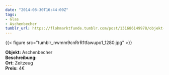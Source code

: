 ```yaml
---
date: "2014-08-30T16:44:00Z"
tags:
- Glas
- Aschenbecher
tumblr_url: https://flohmarktfunde.tumblr.com/post/131686149978/objekt-aschenbecher-beschreibung-lorem-ipsum
---
```

 {{< figure src="tumblr_nwmm9cnRrR1tfawupo1_1280.jpg" >}}  

**Objekt:** Aschenbecher  
**Beschreibung:**   
**Ort:** Zeitzeug  
**Preis:** 4€
